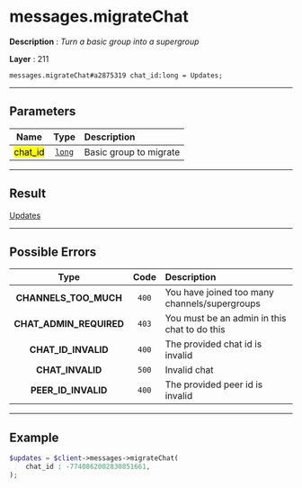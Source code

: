 # messages.migrateChat

**Description** : *Turn a basic group into a supergroup*

**Layer** : 211

```tl
messages.migrateChat#a2875319 chat_id:long = Updates;
```

---

## Parameters

| Name | Type | Description |
| :---: | :---: | :--- |
| <mark>chat_id</mark> | [`long`](type/long) | Basic group to migrate |

---

## Result

[Updates](type/Updates)

---

## Possible Errors

| Type | Code | Description |
| :---: | :---: | :--- |
| **CHANNELS_TOO_MUCH** | `400` | You have joined too many channels/supergroups |
| **CHAT_ADMIN_REQUIRED** | `403` | You must be an admin in this chat to do this |
| **CHAT_ID_INVALID** | `400` | The provided chat id is invalid |
| **CHAT_INVALID** | `500` | Invalid chat |
| **PEER_ID_INVALID** | `400` | The provided peer id is invalid |

---

## Example

```php
$updates = $client->messages->migrateChat(
	chat_id : -7740862002830851661,
);
```